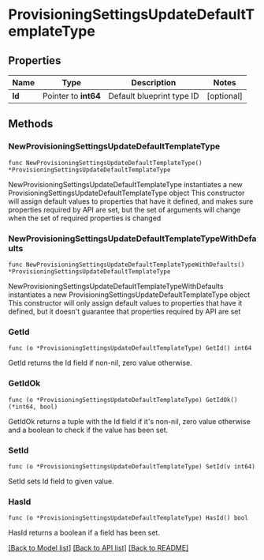 # ProvisioningSettingsUpdateDefaultTemplateType

## Properties

Name | Type | Description | Notes
------------ | ------------- | ------------- | -------------
**Id** | Pointer to **int64** | Default blueprint type ID | [optional] 

## Methods

### NewProvisioningSettingsUpdateDefaultTemplateType

`func NewProvisioningSettingsUpdateDefaultTemplateType() *ProvisioningSettingsUpdateDefaultTemplateType`

NewProvisioningSettingsUpdateDefaultTemplateType instantiates a new ProvisioningSettingsUpdateDefaultTemplateType object
This constructor will assign default values to properties that have it defined,
and makes sure properties required by API are set, but the set of arguments
will change when the set of required properties is changed

### NewProvisioningSettingsUpdateDefaultTemplateTypeWithDefaults

`func NewProvisioningSettingsUpdateDefaultTemplateTypeWithDefaults() *ProvisioningSettingsUpdateDefaultTemplateType`

NewProvisioningSettingsUpdateDefaultTemplateTypeWithDefaults instantiates a new ProvisioningSettingsUpdateDefaultTemplateType object
This constructor will only assign default values to properties that have it defined,
but it doesn't guarantee that properties required by API are set

### GetId

`func (o *ProvisioningSettingsUpdateDefaultTemplateType) GetId() int64`

GetId returns the Id field if non-nil, zero value otherwise.

### GetIdOk

`func (o *ProvisioningSettingsUpdateDefaultTemplateType) GetIdOk() (*int64, bool)`

GetIdOk returns a tuple with the Id field if it's non-nil, zero value otherwise
and a boolean to check if the value has been set.

### SetId

`func (o *ProvisioningSettingsUpdateDefaultTemplateType) SetId(v int64)`

SetId sets Id field to given value.

### HasId

`func (o *ProvisioningSettingsUpdateDefaultTemplateType) HasId() bool`

HasId returns a boolean if a field has been set.


[[Back to Model list]](../README.md#documentation-for-models) [[Back to API list]](../README.md#documentation-for-api-endpoints) [[Back to README]](../README.md)


